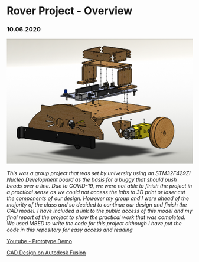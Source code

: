 <h1> Rover Project - Overview </h1>

<h3> 10.06.2020 </h3>

<img src="https://github.com/chellij/RIJ-Portfolio/blob/master/3.%20Rover%20Project/Solidworks%20Exploded%20Diagram.png" width="600">

*This was a group project that was set by university using an STM32F429ZI Nucleo
Development board as the basis for a buggy that should push beads over a line. Due to
COVID-19, we were not able to finish the project in a practical sense as we could not access
the labs to 3D print or laser cut the components of our design. However my group and I
were ahead of the majority of the class and so decided to continue our design and finish
the CAD model. I have included a link to the public access of this model and my final report
of the project to show the practical work that was completed. We used MBED to write the 
code for this project although I have put the code in this repository for easy access and reading*

[Youtube - Prototype Demo](https://www.youtube.com/watch?v=dmspv1YI-D4&feature=youtu.be)

[CAD Design on Autodesk Fusion](https://students5859.autodesk360.com/g/shares/SH56a43QTfd62c1cd968c333b426d042c16f)

